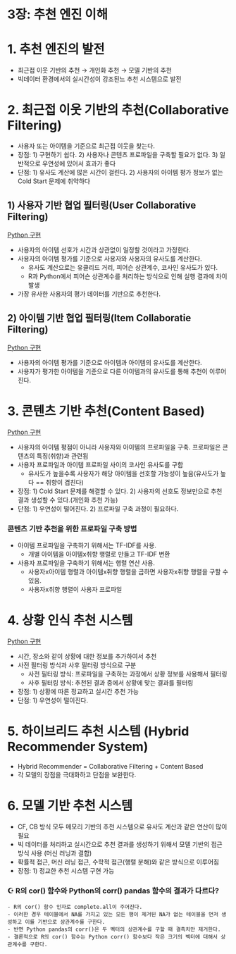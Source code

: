 3장: 추천 엔진 이해
=================================

# 1. 추천 엔진의 발전
- 최근접 이웃 기반의 추천 → 개인화 추천 → 모델 기반의 추천
- 빅데이터 환경에서의 실시간성이 강조된느 추천 시스템으로 발전


# 2. 최근접 이웃 기반의 추천(Collaborative Filtering)
- 사용자 또는 아이템을 기준으로 최근접 이웃을 찾는다.
- 장점: 1) 구현하기 쉽다. 2) 사용자나 콘텐츠 프로파일을 구축할 필요가 없다. 3) 일반적으로 우연성에 있어서 효과가 좋다
- 단점: 1) 유사도 계산에 많은 시간이 걸린다. 2) 사용자의 아이템 평가 정보가 없는 Cold Start 문제에 취약하다

## 1) 사용자 기반 협업 필터링(User Collaborative Filtering) 
[Python 구현](./python/user_cf.py)
- 사용자의 아이템 선호가 시간과 상관없이 일정할 것이라고 가정한다.
- 사용자의 아이템 평가를 기준으로 사용자와 사용자의 유사도를 계산한다.
  - 유사도 계산으로는 유클리드 거리, 피어슨 상관계수, 코사인 유사도가 있다.
  - R과 Python에서 피어슨 상관계수를 처리하는 방식으로 인해 실행 결과에 차이 발생
- 가장 유사한 사용자의 평가 데이터를 기반으로 추천한다. 

## 2) 아이템 기반 협업 필터링(Item Collaboratie Filtering)
[Python 구현](./python/item_cf.py)
- 사용자의 아이템 평가를 기준으로 아이템과 아이템의 유사도를 계산한다.
- 사용자가 평가한 아이템을 기준으로 다른 아이템과의 유사도를 통해 추천이 이루어진다. 


# 3. 콘텐츠 기반 추천(Content Based)
[Python 구현](./python/cb.py)
- 사용자의 아이템 평점이 아니라 사용자와 아이템의 프로파일을 구축. 프로파일은 콘텐츠의 특징(취향)과 관련됨
- 사용자 프로파일과 아이템 프로파일 사이의 코사인 유사도를 구함
  - 유사도가 높을수록 사용자가 해당 아이템을 선호할 가능성이 높음(유사도가 높다 == 취향이 겹친다)
- 장점: 1) Cold Start 문제를 해결할 수 있다. 2) 사용자의 선호도 정보만으로 추천 결과 생성할 수 있다.(개인화 추천 가능)
- 단점: 1) 우연성이 떨어진다. 2) 프로파일 구축 과정이 필요하다.

### 콘텐츠 기반 추천을 위한 프로파일 구축 방법 
- 아이템 프로파일을 구축하기 위해서는 TF-IDF를 사용.
  - 개별 아이템을 아이템x취향 행렬로 만들고 TF-IDF 변환
- 사용자 프로파일을 구축하기 위해서는 행렬 연산 사용.
  - 사용자x아이템 행렬과 아이템x취향 행렬을 곱하면 사용자x취향 행렬을 구할 수 있음.
  - 사용자x취향 행렬이 사용자 프로파일 

# 4. 상황 인식 추천 시스템
[Python 구현](./python/situation.py) 
- 시간, 장소와 같이 상황에 대한 정보를 추가하여서 추천
- 사전 필터링 방식과 사후 필터링 방식으로 구분
  - 사전 필터링 방식: 프로파일을 구축하는 과정에서 상황 정보를 사용해서 필터링
  - 사후 필터링 방식: 추천된 결과 중에서 상황에 맞는 결과를 필터링
- 장점: 1) 상황에 따른 정교하고 실시간 추천 가능
- 단점: 1) 우연성이 떨이진다. 


# 5. 하이브리드 추천 시스템 (Hybrid Recommender System)
- Hybrid Recommender = Collaborative Filtering + Content Based
- 각 모델의 장점을 극대화하고 단점을 보완한다.


# 6. 모델 기반 추천 시스템
- CF, CB 방식 모두 메모리 기반의 추천 시스템으로 유사도 계산과 같은 연산이 많이 필요
- 빅 데이터를 처리하고 실시간으로 추천 결과를 생성하기 위해서 모델 기반의 접근 방식 사용 (머신 러닝과 결합)
- 확률적 접근, 머신 러닝 접근, 수학적 접근(행렬 분해)와 같은 방식으로 이루어짐
- 장점: 1) 정교한 추천 시스템 구현 가능


### ☪︎ R의 cor() 함수와 Python의 corr() pandas 함수의 결과가 다르다?
```
- R의 cor() 함수 인자로 complete.all이 주어진다.
- 이러한 경우 테이블에서 NA를 가지고 있는 모든 행이 제거된 NA가 없는 테이블을 먼저 생성하고 이를 기반으로 상관계수를 구한다.
- 반면 Python pandas의 corr()은 두 벡터의 상관계수를 구할 때 결측치만 제거한다.
- 결론적으로 R의 cor() 함수는 Python corr() 함수보다 작은 크기의 벡터에 대해서 상관계수를 구한다.
```